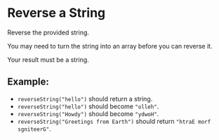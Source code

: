 # Reverse a String

Reverse the provided string.

You may need to turn the string into an array before you can reverse it.

Your result must be a string.

## Example:

-   `reverseString("hello")` should return a string.
-   `reverseString("hello")` should become `"olleh"`.
-   `reverseString("Howdy")` should become `"ydwoH"`.
-   `reverseString("Greetings from Earth")` should return `"htraE morf sgniteerG"`.
